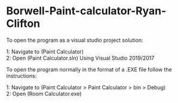 # Borwell-Paint-calculator-Ryan-Clifton

To open the program as a visual studio project solution:

  1: Navigate to (Paint Calculator)
  <br/>
  2: Open (Paint Calculator.sln) Using Visual Studio 2019/2017

To open the program normally in the format of a .EXE file follow the instructions:

  1: Navigate to (Paint Calculator > Paint Calculator > bin > Debug)
  <br/>
  2: Open (Room Calculator.exe)
